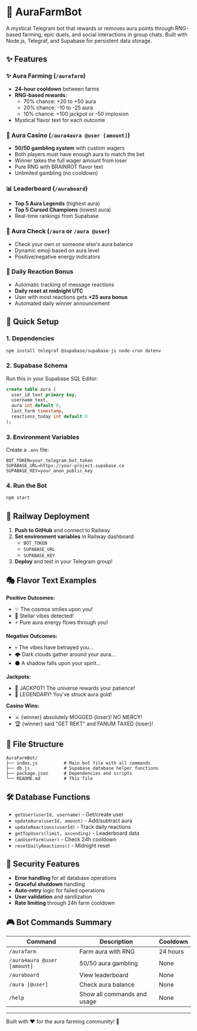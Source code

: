 # 🌟 AuraFarmBot

A mystical Telegram bot that rewards or removes aura points through RNG-based farming, epic duels, and social interactions in group chats. Built with Node.js, Telegraf, and Supabase for persistent data storage.

## ✨ Features

### ✨ Aura Farming (`/aurafarm`)
- **24-hour cooldown** between farms
- **RNG-based rewards:**
  - 70% chance: +20 to +50 aura
  - 20% chance: -10 to -25 aura  
  - 10% chance: +100 jackpot or -50 implosion
- Mystical flavor text for each outcome

### 🎰 Aura Casino (`/aura4aura @user [amount]`)
- **50/50 gambling system** with custom wagers
- Both players must have enough aura to match the bet
- Winner takes the full wager amount from loser
- Pure RNG with BRAINROT flavor text
- Unlimited gambling (no cooldown)

### 📊 Leaderboard (`/auraboard`)
- **Top 5 Aura Legends** (highest aura)
- **Top 5 Cursed Champions** (lowest aura)
- Real-time rankings from Supabase

### 💫 Aura Check (`/aura` or `/aura @user`)
- Check your own or someone else's aura balance
- Dynamic emoji based on aura level
- Positive/negative energy indicators

### 🎉 Daily Reaction Bonus
- Automatic tracking of message reactions
- **Daily reset at midnight UTC**
- User with most reactions gets **+25 aura bonus**
- Automated daily winner announcement

## 🚀 Quick Setup

### 1. Dependencies
```bash
npm install telegraf @supabase/supabase-js node-cron dotenv
```

### 2. Supabase Schema
Run this in your Supabase SQL Editor:
```sql
create table aura (
  user_id text primary key,
  username text,
  aura int default 0,
  last_farm timestamp,
  reactions_today int default 0
);
```

### 3. Environment Variables
Create a `.env` file:
```env
BOT_TOKEN=your_telegram_bot_token
SUPABASE_URL=https://your-project.supabase.co
SUPABASE_KEY=your_anon_public_key
```

### 4. Run the Bot
```bash
npm start
```

## 🔧 Railway Deployment

1. **Push to GitHub** and connect to Railway
2. **Set environment variables** in Railway dashboard:
   - `BOT_TOKEN`
   - `SUPABASE_URL` 
   - `SUPABASE_KEY`
3. **Deploy** and test in your Telegram group!

## 🎭 Flavor Text Examples

**Positive Outcomes:**
- ✨ The cosmos smiles upon you!
- 🌟 Stellar vibes detected!
- ⚡ Pure aura energy flows through you!

**Negative Outcomes:**
- 💀 The vibes have betrayed you...
- 🌩️ Dark clouds gather around your aura...
- ⚫ A shadow falls upon your spirit...

**Jackpots:**
- 🎰 JACKPOT! The universe rewards your patience!
- 💎 LEGENDARY! You've struck aura gold!

**Casino Wins:**
- ⚔️ {winner} absolutely MOGGED {loser}! NO MERCY!
- 🏆 {winner} said "GET REKT" and FANUM TAXED {loser}!

## 📁 File Structure

```
AuraFarmBot/
├── index.js          # Main bot file with all commands
├── db.js             # Supabase database helper functions
├── package.json      # Dependencies and scripts
└── README.md         # This file
```

## 🛠️ Database Functions

- `getUser(userId, username)` - Get/create user
- `updateAura(userId, amount)` - Add/subtract aura  
- `updateReactions(userId)` - Track daily reactions
- `getTopUsers(limit, ascending)` - Leaderboard data
- `canUserFarm(user)` - Check 24h cooldown
- `resetDailyReactions()` - Midnight reset

## 🔐 Security Features

- **Error handling** for all database operations
- **Graceful shutdown** handling
- **Auto-retry** logic for failed operations
- **User validation** and sanitization
- **Rate limiting** through 24h farm cooldown

## 🎮 Bot Commands Summary

| Command | Description | Cooldown |
|---------|-------------|----------|
| `/aurafarm` | Farm aura with RNG | 24 hours |
| `/aura4aura @user [amount]` | 50/50 aura gambling | None |
| `/auraboard` | View leaderboard | None |
| `/aura [@user]` | Check aura balance | None |
| `/help` | Show all commands and usage | None |

---

Built with ❤️ for the aura farming community! 🌟